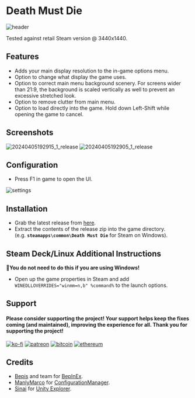# Death Must Die

![header](https://github.com/p1xel8ted/UltrawideFixes/assets/10510767/78b72b28-e6a4-4eca-851c-1237ed2f4f57)

Tested against retail Steam version @ 3440x1440.

## Features
- Adds your main display resolution to the in-game options menu.
- Option to change what display the game uses.
- Option to correct main menu background scenery. For screens wider than 21:9, the background is scaled vertically as well to prevent an excessive stretched look.
- Option to remove clutter from main menu.
- Option to load directly into the game. Hold down Left-Shift while opening the game to cancel.

## Screenshots

![20240405192915_1_release](https://github.com/p1xel8ted/UltrawideFixes/assets/10510767/4f13784c-59d2-4611-8c93-92bf5d43bfe5) 
![20240405192905_1_release](https://github.com/p1xel8ted/UltrawideFixes/assets/10510767/438c281a-4208-4cf7-8283-558acfab6ddf)

## Configuration
- Press F1 in game to open the UI.

![settings](https://github.com/p1xel8ted/UltrawideFixes/assets/10510767/6a0102ec-e8d1-4785-bc7c-e71b117cb3c2)

## Installation
- Grab the latest release from [here](https://github.com/p1xel8ted/UltrawideFixes/releases/tag/DeathMustDie).
- Extract the contents of the release zip into the game directory.<br />(e.g. **`steamapps\common\Death Must Die`** for Steam on Windows).

## Steam Deck/Linux Additional Instructions
🚩**You do not need to do this if you are using Windows!**
- Open up the game properties in Steam and add `WINEDLLOVERRIDES="winmm=n,b" %command%` to the launch options.

## Support
#### Please consider supporting the project! Your support helps keep the fixes coming (and maintained), improving the experience for all. Thank you for supporting the project!

[![ko-fi](https://github.com/p1xel8ted/UltrawideFixes/assets/10510767/bf2d4fb0-2249-4193-92df-5de01bf40cbf)](https://ko-fi.com/F2F2DI3WA) [![patreon](https://github.com/p1xel8ted/UltrawideFixes/assets/10510767/d66993ee-153f-483f-aec8-6cde5f84d497)](https://www.patreon.com/p1xel8ted) [![bitcoin](https://github.com/p1xel8ted/UltrawideFixes/assets/10510767/e7c3afc3-43f6-42af-9acc-5a2d7f4a8d50)](https://github.com/p1xel8ted/UltrawideFixes/blob/main/donations/README.md) [![ethereum](https://github.com/p1xel8ted/UltrawideFixes/assets/10510767/00a10334-602e-4d5d-b186-96e716f02dc8)](https://github.com/p1xel8ted/UltrawideFixes/blob/main/donations/README.md)

## Credits
- [Bepis](https://github.com/bbepis) and team for [BepInEx](https://github.com/BepInEx/BepInEx).
- [ManlyMarco](https://github.com/ManlyMarco) for [ConfigurationManager](https://github.com/BepInEx/BepInEx.ConfigurationManager).
- [Sinai]() for [Unity Explorer](https://github.com/sinai-dev/UnityExplorer).
